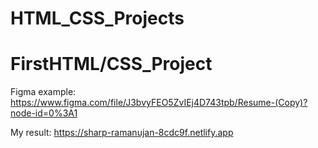 # HTML_CSS_Projects
# FirstHTML/CSS_Project

Figma example: https://www.figma.com/file/J3bvyFEO5ZvIEj4D743tpb/Resume-(Copy)?node-id=0%3A1

My result: https://sharp-ramanujan-8cdc9f.netlify.app
